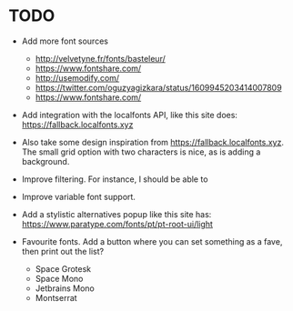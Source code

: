 # TODO

- Add more font sources

  - http://velvetyne.fr/fonts/basteleur/
  - https://www.fontshare.com/
  - http://usemodify.com/
  - https://twitter.com/oguzyagizkara/status/1609945203414007809
  - https://www.fontshare.com/

- Add integration with the localfonts API, like this site does: https://fallback.localfonts.xyz
- Also take some design inspiration from https://fallback.localfonts.xyz. The small grid option with two characters is nice, as is adding a background.

- Improve filtering. For instance, I should be able to
- Improve variable font support.
- Add a stylistic alternatives popup like this site has: https://www.paratype.com/fonts/pt/pt-root-ui/light

- Favourite fonts. Add a button where you can set something as a fave, then print out the list?
  - Space Grotesk
  - Space Mono
  - Jetbrains Mono
  - Montserrat
